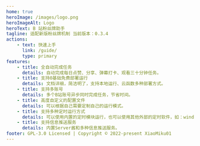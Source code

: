 ```yaml
---
home: true
heroImage: /images/logo.png
heroImageAlt: Logo
heroText: B 站粉丝牌助手
tagline: 适配新版粉丝牌机制 当前版本：0.3.4
actions:
    - text: 快速上手
      link: /guide/
      type: primary
features:
    - title: 全自动完成任务
      details: 自动完成每日点赞、分享、弹幕打卡、观看三十分钟任务。
    - title: 支持0基础免费部署运行
      details: 文档详细，简洁明了，支持本地运行、云函数多种部署方式。
    - title: 支持多账号
      details: 多个B站账号异步同时完成任务，节省时间。
    - title: 高度自定义的配置文件
      details: 可以根据自己需要定制自己的运行模式。
    - title: 支持多种定时运行方式
      details: 可以使用内置的定时模块运行，也可以使用其他外部的定时软件，如：windows计划任务，linux宝塔。
    - title: 支持信息推送服务
      details: 内置Server酱和多种信息推送服务。
footer: GPL-3.0 Licensed | Copyright © 2022-present XiaoMiku01
---
```

